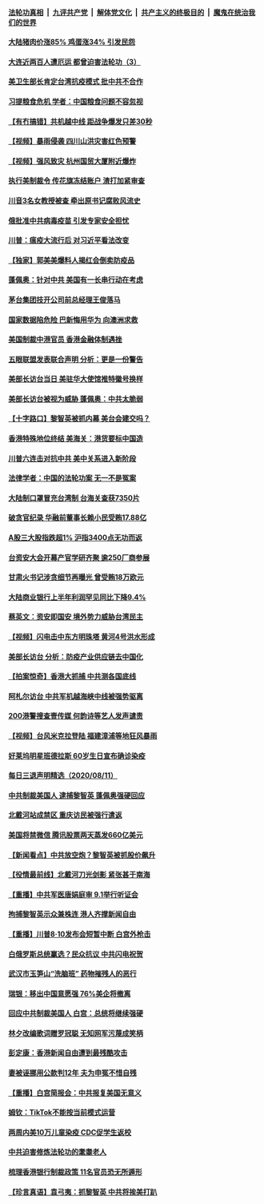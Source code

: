 ####  [法轮功真相](../../../../basic/blob/master/README.md?t=08120331) &nbsp;|&nbsp; [九评共产党](../../../../9ping.md/blob/master/README.md?t=08120331) &nbsp;|&nbsp; [解体党文化](../../../../jtdwh.md/blob/master/README.md?t=08120331)  &nbsp;|&nbsp; [共产主义的终极目的](../../../../gczydzjmd.md/blob/master/README.md?t=08120331) &nbsp;|&nbsp; [魔鬼在统治我们的世界](../../../../mgztzwmdsj.md/blob/master/README.md?t=08120331) 

#### [大陆猪肉价涨85% 鸡蛋涨34% 引发民怨](../pages/nsc413/n12323253.md?t=08120331) 

#### [大连近两百人遭厄运 都曾迫害法轮功（3）](../pages/nsc413/n12320234.md?t=08120331) 

#### [美卫生部长肯定台湾抗疫模式 批中共不合作](../pages/nsc413/n12323149.md?t=08120331) 

#### [习提粮食危机 学者：中国粮食问题不容忽视](../pages/nsc413/n12322930.md?t=08120331) 

#### [【有冇搞错】共机越中线 距战争爆发只差30秒](../pages/nsc413/n12322988.md?t=08120331) 

#### [【视频】暴雨侵袭 四川山洪灾害红色预警](../pages/nsc413/n12322608.md?t=08120331) 

#### [【视频】强风致灾 杭州国贸大厦附近爆炸](../pages/nsc413/n12323029.md?t=08120331) 

#### [执行美制裁令 传花旗冻结账户 渣打加紧审查](../pages/nsc413/n12322965.md?t=08120331) 

#### [川音3名女教授被查 牵出原书记腐败风流史](../pages/nsc413/n12320817.md?t=08120331) 

#### [俄批准中共病毒疫苗 引发专家安全担忧](../pages/nsc413/n12322759.md?t=08120331) 

#### [川普：瘟疫大流行后 对习近平看法改变](../pages/nsc413/n12322972.md?t=08120331) 

#### [【独家】郭美美爆料人揭红会倒卖防疫品](../pages/nsc413/n12321142.md?t=08120331) 

#### [蓬佩奥：针对中共 美国有一长串行动在考虑](../pages/nsc413/n12322967.md?t=08120331) 

#### [茅台集团技开公司前总经理王俊落马](../pages/nsc413/n12322754.md?t=08120331) 

#### [国家数据陷危险 巴新悔用华为 向澳洲求救](../pages/nsc413/n12322849.md?t=08120331) 

#### [美国制裁中港官员 香港金融体制遇挫](../pages/nsc413/n12322484.md?t=08120331) 

#### [五眼联盟发表联合声明 分析：更是一份警告](../pages/nsc413/n12322637.md?t=08120331) 

#### [美部长访台当日 美驻华大使馆推特徽号换样](../pages/nsc413/n12322293.md?t=08120331) 

#### [美部长访台被视为威胁 蓬佩奥：中共太脆弱](../pages/nsc413/n12322500.md?t=08120331) 

#### [【十字路口】黎智英被抓内幕 美台会建交吗？](../pages/nsc413/n12321419.md?t=08120331) 

#### [香港特殊地位终结 美海关：港货要标中国造](../pages/nsc413/n12322310.md?t=08120331) 

#### [川普六连击对抗中共 美中关系进入新阶段](../pages/nsc413/n12321154.md?t=08120331) 

#### [法律学者：中国的法轮功案 无一不是冤案](../pages/nsc413/n12320907.md?t=08120331) 

#### [大陆制口罩冒充台湾制 台海关查获7350片](../pages/nsc413/n12322328.md?t=08120331) 

#### [破贪官纪录 华融前董事长赖小民受贿17.88亿](../pages/nsc413/n12322342.md?t=08120331) 

#### [A股三大股指跌超1% 沪指3400点无功而返](../pages/nsc413/n12322104.md?t=08120331) 

#### [台资安大会开幕产官学研齐聚 逾250厂商参展](../pages/nsc413/n12322106.md?t=08120331) 

#### [甘肃火书记涉贪细节再曝光 曾受贿18万欧元](../pages/nsc413/n12322102.md?t=08120331) 


#### [大陆商业银行上半年利润罕见同比下降9.4%](../pages/nsc413/n12321378.md?t=08120331) 

#### [蔡英文：资安即国安 境外势力威胁台湾民主](../pages/nsc413/n12321941.md?t=08120331) 

#### [【视频】闪电击中东方明珠塔 黄河4号洪水形成](../pages/nsc413/n12321635.md?t=08120331) 

#### [美部长访台 分析：防疫产业供应链去中国化](../pages/nsc413/n12321733.md?t=08120331) 

#### [【拍案惊奇】香港大抓捕 中共测各国底线](../pages/nsc413/n12321435.md?t=08120331) 

#### [阿札尔访台 中共军机越海峡中线被强势驱离](../pages/nsc413/n12321665.md?t=08120331) 

#### [200港警搜查壹传媒 何韵诗等艺人发声谴责](../pages/nsc413/n12320702.md?t=08120331) 

#### [【视频】台风米克拉登陆 福建漳浦等地狂风暴雨](../pages/nsc413/n12321511.md?t=08120331) 

#### [好莱坞明星班德拉斯 60岁生日宣布确诊染疫](../pages/nsc413/n12321009.md?t=08120331) 

#### [每日三退声明精选（2020/08/11）](../pages/nsc413/n12321494.md?t=08120331) 

#### [中共制裁美国人 逮捕黎智英 蓬佩奥强硬回应](../pages/nsc413/n12321403.md?t=08120331) 

#### [北戴河站成禁区 重庆访民被强行遣返](../pages/nsc413/n12321429.md?t=08120331) 

#### [美国将禁微信 腾讯股票两天蒸发660亿美元](../pages/nsc413/n12321224.md?t=08120331) 

#### [【新闻看点】中共放空炮？黎智英被抓股价飙升](../pages/nsc413/n12321185.md?t=08120331) 

#### [【役情最前线】北戴河刀光剑影 紧张甚于南海](../pages/nsc413/n12320711.md?t=08120331) 

#### [【重播】中共军医唐娟庭审 9.1举行听证会](../pages/nsc413/n12318189.md?t=08120331) 

#### [拘捕黎智英示众兼株连 港人齐撑新闻自由](../pages/nsc413/n12320980.md?t=08120331) 

#### [【重播】川普8·10发布会短暂中断 白宫外枪击](../pages/nsc413/n12320806.md?t=08120331) 

#### [白俄罗斯总统赢选？民众抗议 中共闪电祝贺](../pages/nsc413/n12320780.md?t=08120331) 

#### [武汉市玉笋山“洗脑班” 药物摧残人的恶行](../pages/nsc413/n12319770.md?t=08120331) 

#### [瑞银：移出中国意愿强 76%美企将撤离](../pages/nsc413/n12320717.md?t=08120331) 

#### [回应中共制裁美国人 白宫：总统将继续强硬](../pages/nsc413/n12320798.md?t=08120331) 

#### [林夕改编歌词赠罗冠聪 无知网军污蔑成笑柄](../pages/nsc413/n12320539.md?t=08120331) 

#### [彭定康：香港新闻自由遭到最残酷攻击](../pages/nsc413/n12320683.md?t=08120331) 

#### [妻被诬挪用公款判12年 夫为申冤不惜自残](../pages/nsc413/n12320604.md?t=08120331) 

#### [【重播】白宫简报会：中共报复美国无意义](../pages/nsc413/n12319812.md?t=08120331) 

#### [姆钦：TikTok不能按当前模式运营](../pages/nsc413/n12320696.md?t=08120331) 

#### [两周内美10万儿童染疫 CDC促学生返校](../pages/nsc413/n12320496.md?t=08120331) 

#### [中共迫害修炼法轮功的耄耋老人](../pages/nsc413/n12314588.md?t=08120331) 

#### [梳理香港银行制裁政策 11名官员恐无所遁形](../pages/nsc413/n12320444.md?t=08120331) 

#### [【珍言真语】袁弓夷：抓黎智英 中共将挨美打趴](../pages/nsc413/n12320577.md?t=08120331) 

